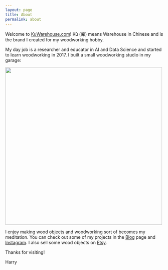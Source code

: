 ```yaml
---
layout: page
title: About
permalink: about
---
```


Welcome to [KuWarehouse.com](https://kuwarehouse.com/)! Kù (库) means Warehouse in Chinese and is the brand I created for my woodworking hobby.

My day job is a researcher and educator in AI and Data Science and started to learn woodworking in 2017. I built a small woodworking studio in my garage:

<img class="mx-auto" width="500" src="https://user-images.githubusercontent.com/595772/180903147-7198af6b-4d37-42a0-9dc2-ceda4ae204bd.JPG">

I enjoy making wood objects and woodworking sort of becomes my meditation. You can check out some of my projects in the [Blog](/blog) page and [Instagram](https://www.instagram.com/ku_warehouse_store/). I also sell some wood objects on [Etsy](https://www.etsy.com/shop/KuWarehouse). 

Thanks for visiting!

Harry